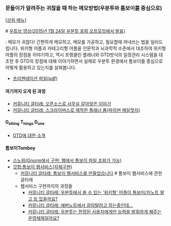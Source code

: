 ### 문돌이가 알려주는 귀찮을 때 하는 메모방법(우분투와 톰보이를 중심으로)
[[상위 메뉴](https://github.com/kimsg1984/_Presentation)]  

\# [우튜브 영상(2015년 1월 24일 우분투 포럼 오프모임에서 발표)](http://www.youtube.com/watch?v=S4NPuxbs6nI)  

: 메모가 귀찮다! 간편하게 메모하고, 메모를 가공하고, 필요할때 꺼내쓰는 법을 일러드립니다. 위키형 어플과 카테고리형 어플을 인문학과 뇌과학적 수준에서 대조하여 위키형 어플의 장점을 이야기하고, 역시 프랭클린 플레너와 GTD방식의 일정관리 시스템을 대조한 후 GTD의 장점에 대해 이야기하면서 실제로 우분투 환경에서 톰보이를 중심으로 어떻게 활용하고 있는지를 살펴봅니다.  

- [프리젠테이션 파일(pdf)](http://www.slideshare.net/wishtheheaven/ss-43872162)    

#### 여기까지 오게 된 과정  

- [커뮤니티 글타레: 오픈소스로 사무실 갈아엎은 이야기](http://www.ubuntu-kr.org/viewtopic.php?f=25&t=24565)  
- [커뮤니티 글타레: 스크라이버스로 제작한 플래너 폼(파이썬 메일멋지)](http://www.ubuntu-kr.org/viewtopic.php?f=25&t=23601)  


#### G<sub>etting</sub> T<sub>hings</sub> D<sub>one</sub>  


- [GTD에 대한 소개](http://blog.daum.net/duckkkh/743006)


#### 톰보이Tomboy   

- [스노위(Gnorm에서 구현: 웹에서 톰보이 파일 조회가 가능)](http://live.gnome.org/Snowy)  
- [깃헙:톰보이 웹서비스(자체구현)](https://github.com/kimsg1984/tomboy_web_service)
    + [커뮤니티 글타레: 톰보이 웹서비스를 만들었습니다](http://www.ubuntu-kr.org/viewtopic.php?f=4&t=23407) # 톰보이 웹서비스에 관한 글타레
    + 웹서비스 구현까지의 과정들    
        + [커뮤니티 글타레: 우분투에서 쓸 수 있는 '위키형' 어플이 톰보이/지노트 말고 또 있을까요?](http://www.ubuntu-kr.org/viewtopic.php?p=105226#p105226)
        + [커뮤니티 글타레: 에버노트에서 갈아탈려고 하는중인데...](http://www.ubuntu-kr.org/viewtopic.php?f=4&t=22627&p=105320&hilit=%ED%86%B0%EB%B3%B4%EC%9D%B4#p105320)
        + [커뮤니티 글타레: 우분투는 한정된 사용자에게만 능력을 발휘하게 해주는 운영체제일까요?](http://www.ubuntu-kr.org/viewtopic.php?f=4&t=25234&p=114883&hilit=%ED%86%B0%EB%B3%B4%EC%9D%B4#p114883)
        



